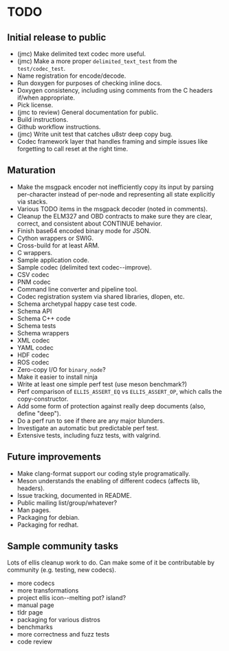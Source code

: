 # TODO

## Initial release to public

* (jmc) Make delimited text codec more useful.
* (jmc) Make a more proper `delimited_text_test` from the `test/codec_test`.
* Name registration for encode/decode.
* Run doxygen for purposes of checking inline docs.
* Doxygen consistency, including using comments from the C headers if/when
  appropriate.
* Pick license.
* (jmc to review) General documentation for public.
* Build instructions.
* Github workflow instructions.
* (jmc) Write unit test that catches u8str deep copy bug.
* Codec framework layer that handles framing and simple issues like forgetting
  to call reset at the right time.

## Maturation

* Make the msgpack encoder not inefficiently copy its input by parsing
  per-character instead of per-node and representing all state explicitly via
  stacks.
* Various TODO items in the msgpack decoder (noted in comments).
* Cleanup the ELM327 and OBD contracts to make sure they are clear, correct, and
  consistent about CONTINUE behavior.
* Finish base64 encoded binary mode for JSON.
* Cython wrappers or SWIG.
* Cross-build for at least ARM.
* C wrappers.
* Sample application code.
* Sample codec (delimited text codec--improve).
* CSV codec
* PNM codec
* Command line converter and pipeline tool.
* Codec registration system via shared libraries, dlopen, etc.
* Schema archetypal happy case test code.
* Schema API
* Schema C++ code
* Schema tests
* Schema wrappers
* XML codec
* YAML codec
* HDF codec
* ROS codec
* Zero-copy I/O for `binary_node`?
* Make it easier to install ninja
* Write at least one simple perf test (use meson benchmark?)
* Perf comparison of `ELLIS_ASSERT_EQ` vs `ELLIS_ASSERT_OP`, which calls the
  copy-constructor.
* Add some form of protection against really deep documents (also, define
  "deep").
* Do a perf run to see if there are any major blunders.
* Investigate an automatic but predictable perf test.
* Extensive tests, including fuzz tests, with valgrind.

## Future improvements

* Make clang-format support our coding style programatically.
* Meson understands the enabling of different codecs (affects lib, headers).
* Issue tracking, documented in README.
* Public mailing list/group/whatever?
* Man pages.
* Packaging for debian.
* Packaging for redhat.

## Sample community tasks

Lots of ellis cleanup work to do.  Can make some of it be contributable by
community (e.g. testing, new codecs).

* more codecs
* more transformations
* project ellis icon--melting pot? island?
* manual page
* tldr page
* packaging for various distros
* benchmarks
* more correctness and fuzz tests
* code review
